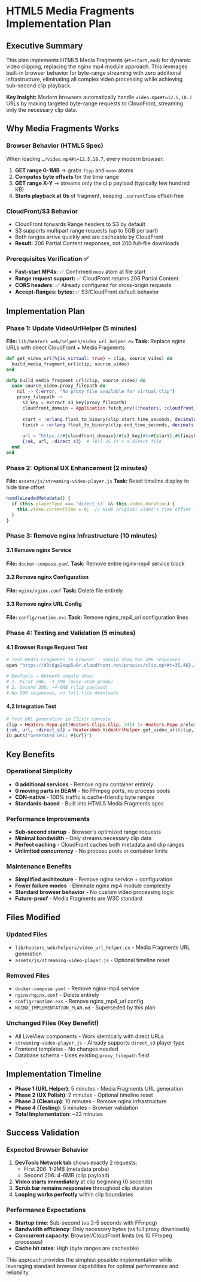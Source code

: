 # HTML5 Media Fragments Implementation Plan

## Executive Summary

This plan implements HTML5 Media Fragments (`#t=start,end`) for dynamic video clipping, replacing the nginx mp4 module approach. This leverages built-in browser behavior for byte-range streaming with zero additional infrastructure, eliminating all complex video processing while achieving sub-second clip playback.

**Key Insight:** Modern browsers automatically handle `video.mp4#t=12.5,18.7` URLs by making targeted byte-range requests to CloudFront, streaming only the necessary clip data.

## Why Media Fragments Works

### Browser Behavior (HTML5 Spec)
When loading `…/video.mp4#t=12.5,18.7`, every modern browser:
1. **GET range 0-1MB** → grabs `ftyp` and `moov` atoms  
2. **Computes byte offsets** for the time range
3. **GET range X-Y** → streams only the clip payload (typically few hundred KB)
4. **Starts playback at 0s** of fragment, keeping `.currentTime` offset-free

### CloudFront/S3 Behavior
- CloudFront forwards Range headers to S3 by default
- S3 supports multipart range requests (up to 5GB per part)
- Both ranges arrive quickly and are cacheable by CloudFront
- **Result:** 206 Partial Content responses, not 200 full-file downloads

### Prerequisites Verification ✅
- **Fast-start MP4s:** ✅ Confirmed `moov` atom at file start
- **Range request support:** ✅ CloudFront returns 206 Partial Content  
- **CORS headers:** ✅ Already configured for cross-origin requests
- **Accept-Ranges: bytes:** ✅ S3/CloudFront default behavior

## Implementation Plan

### Phase 1: Update VideoUrlHelper (5 minutes)

**File:** `lib/heaters_web/helpers/video_url_helper.ex`
**Task:** Replace nginx URLs with direct CloudFront + Media Fragments

```elixir
def get_video_url(%{is_virtual: true} = clip, source_video) do
  build_media_fragment_url(clip, source_video)
end

defp build_media_fragment_url(clip, source_video) do
  case source_video.proxy_filepath do
    nil -> {:error, "No proxy file available for virtual clip"}
    proxy_filepath ->
      s3_key = extract_s3_key(proxy_filepath)
      cloudfront_domain = Application.fetch_env!(:heaters, :cloudfront_domain)
      
      start = :erlang.float_to_binary(clip.start_time_seconds, decimals: 3)
      finish = :erlang.float_to_binary(clip.end_time_seconds, decimals: 3)
      
      url = "https://#{cloudfront_domain}/#{s3_key}#t=#{start},#{finish}"
      {:ok, url, :direct_s3}  # Tell JS it's a direct file
  end
end
```

### Phase 2: Optional UX Enhancement (2 minutes)

**File:** `assets/js/streaming-video-player.js`
**Task:** Reset timeline display to hide time offset

```javascript
handleLoadedMetadata() {
  if (this.playerType === 'direct_s3' && this.video.duration) {
    this.video.currentTime = 0;  // Hide original video's time offset in UI
  }
}
```

### Phase 3: Remove nginx Infrastructure (10 minutes)

#### 3.1 Remove nginx Service
**File:** `docker-compose.yaml`
**Task:** Remove entire nginx-mp4 service block

#### 3.2 Remove nginx Configuration  
**File:** `nginx/nginx.conf`
**Task:** Delete file entirely

#### 3.3 Remove nginx URL Config
**File:** `config/runtime.exs`
**Task:** Remove nginx_mp4_url configuration lines

### Phase 4: Testing and Validation (5 minutes)

#### 4.1 Browser Range Request Test
```bash
# Test Media Fragments in browser - should show two 206 responses
open "https://d3c6go2xqa5u0r.cloudfront.net/proxies/clip.mp4#t=35.463,39.963"

# DevTools → Network should show:
# 1. First 206: ~1-2MB (moov atom probe)  
# 2. Second 206: ~4-6MB (clip payload)
# No 200 responses, no full-file downloads
```

#### 4.2 Integration Test
```elixir
# Test URL generation in Elixir console
clip = Heaters.Repo.get(Heaters.Clips.Clip, 341) |> Heaters.Repo.preload(:source_video)
{:ok, url, :direct_s3} = HeatersWeb.VideoUrlHelper.get_video_url(clip, clip.source_video)
IO.puts("Generated URL: #{url}")
```

## Key Benefits

### Operational Simplicity
- **0 additional services** - Remove nginx container entirely
- **0 moving parts in BEAM** - No FFmpeg ports, no process pools
- **CDN-native** - 100% traffic is cache-friendly byte ranges
- **Standards-based** - Built into HTML5 Media Fragments spec

### Performance Improvements  
- **Sub-second startup** - Browser's optimized range requests
- **Minimal bandwidth** - Only streams necessary clip data
- **Perfect caching** - CloudFront caches both metadata and clip ranges
- **Unlimited concurrency** - No process pools or container limits

### Maintenance Benefits
- **Simplified architecture** - Remove nginx service + configuration
- **Fewer failure modes** - Eliminate nginx mp4 module complexity  
- **Standard browser behavior** - No custom video processing logic
- **Future-proof** - Media Fragments are W3C standard

## Files Modified

### Updated Files
- `lib/heaters_web/helpers/video_url_helper.ex` - Media Fragments URL generation
- `assets/js/streaming-video-player.js` - Optional timeline reset

### Removed Files  
- `docker-compose.yaml` - Remove nginx-mp4 service
- `nginx/nginx.conf` - Delete entirely
- `config/runtime.exs` - Remove nginx_mp4_url config
- `NGINX_IMPLEMENTATION_PLAN.md` - Superseded by this plan

### Unchanged Files (Key Benefit!)
- All LiveView components - Work identically with direct URLs
- `streaming-video-player.js` - Already supports `direct_s3` player type
- Frontend templates - No changes needed
- Database schema - Uses existing `proxy_filepath` field

## Implementation Timeline

- **Phase 1 (URL Helper)**: 5 minutes - Media Fragments URL generation
- **Phase 2 (UX Polish)**: 2 minutes - Optional timeline reset  
- **Phase 3 (Cleanup)**: 10 minutes - Remove nginx infrastructure
- **Phase 4 (Testing)**: 5 minutes - Browser validation
- **Total Implementation**: ~22 minutes

## Success Validation

### Expected Browser Behavior
1. **DevTools Network tab** shows exactly 2 requests:
   - First 206: 1-2MB (metadata probe)
   - Second 206: 4-6MB (clip payload) 
2. **Video starts immediately** at clip beginning (0 seconds)
3. **Scrub bar remains responsive** throughout clip duration
4. **Looping works perfectly** within clip boundaries

### Performance Expectations
- **Startup time**: Sub-second (vs 2-5 seconds with FFmpeg)
- **Bandwidth efficiency**: Only necessary bytes (vs full proxy downloads)
- **Concurrent capacity**: Browser/CloudFront limits (vs 10 FFmpeg processes)
- **Cache hit rates**: High (byte ranges are cacheable)

This approach provides the simplest possible implementation while leveraging standard browser capabilities for optimal performance and reliability.